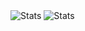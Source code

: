 <picture>
  <source media="(prefers-color-scheme: dark)" srcset="https://github-readme-stats.vercel.app/api?username=Gamma7113131&show_icons=true&count_private=true&theme=transparent">
  <source media="(prefers-color-scheme: light)" srcset="https://github-readme-stats.vercel.app/api?username=Gamma7113131&show_icons=true&count_private=true&theme=radical">
  <img alt="Stats" src="https://github-readme-stats.vercel.app/api?username=Gamma7113131&show_icons=true&count_private=true&theme=default">
</picture>
<picture>
  <source media="(prefers-color-scheme: dark)" srcset="https://github-readme-stats.vercel.app/api/top-langs/?username=Gamma7113131">
  <source media="(prefers-color-scheme: light)" srcset="https://github-readme-stats.vercel.app/api/top-langs/?username=Gamma7113131">
  <img alt="Stats" src="https://github-readme-stats.vercel.app/api/top-langs/?username=Gamma7113131">
</picture>

